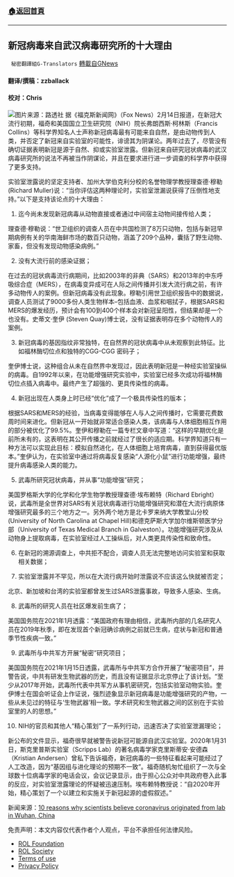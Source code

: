###  [:house:返回首頁](https://github.com/ourhimalayas/txt)
---


## 新冠病毒来自武汉病毒研究所的十大理由
` 秘密翻譯組G-Translators` [轉載自GNews](https://gnews.org/zh-hans/2008029/)

#### 翻译/撰稿：zzballack

#### 校对：Chris
![](https://assets.gnews.org/wp-content/uploads/2022/02/图片1-3-4.jpg)图片来源：路透社
据《福克斯新闻网》（Fox News）2月14日报道，在新冠大流行初期，福奇和美国国立卫生研究院（NIH）院长弗朗西斯·柯林斯（Francis Collins）等科学界知名人士声称新冠病毒最有可能来自自然，是由动物传到人类，并否定了新冠来自实验室的可能性，诽谤其为阴谋论。两年过去了，尽管没有确切证据表明新冠是源于自然、抑或实验室泄露。但新冠来自研究冠状病毒的武汉病毒研究所的说法不再被当作阴谋论，并且在要求进行进一步调查的科学界中获得了更多支持。

实验室泄露说的坚定支持者、加州大学伯克利分校的名誉物理学教授理查德·穆勒 (Richard Muller)说：“当你评估这两种理论时，实验室泄漏说获得了压倒性地支持。”以下是支持该论点的十大理由：

1. 迄今尚未发现新冠病毒从动物直接或者通过中间宿主动物间接传给人类；


理查德·穆勒说：“世卫组织的调查人员在中共国检测了8万只动物，包括与新冠早期病例有关的华南海鲜市场的数百只动物，涵盖了209个品种，囊括了野生动物、家畜，但没有发现动物感染病例。”

2. 没有大流行前的感染证据；

在过去的冠状病毒流行病期间，比如2003年的非典（SARS）和2013年的中东呼吸综合症（MERS），在病毒变异成可在人际之间传播并引发大流行病之前，有许多动物传人的案例。但新冠病毒没有此现象。穆勒引用世卫组织报告中的数据说，调查人员测试了9000多份人类生物样本–包括血液、血浆和咽拭子，根据SARS和MERS的爆发经历，预计会有100到400个样本会对新冠呈阳性，但结果却是一个也没有。史蒂文·奎伊 (Steven Quay)博士说，没有证据表明存在多个动物传人的案例。

3. 新冠病毒的基因指纹非常独特，在自然界的冠状病毒中从未观察到此特征。比如福林酶切位点和独特的CGG-CGG 密码子；

奎伊博士说，这种组合从未在自然界中发现过，因此表明新冠是一种经实验室操纵的病毒。自1992年以来，在功能增强研究实验中，实验室已经多次成功将福林酶切位点插入病毒中。最终产生了超强的、更具传染性的病毒。

4. 新冠出现在人类身上时已经“优化”成了一个极具传染性的版本；

根据SARS和MERS的经验，当病毒变得能够在人与人之间传播时，它需要花费数周时间来进化。但新冠从一开始就非常适合感染人类，该病毒与人体细胞相互作用的部分被优化了99.5%。奎伊和穆勒在一篇专栏文章中写道：“这样的早期优化是前所未有的，这表明在其公开传播之前就经过了很长的适应期。科学界知道只有一种方法可以实现此目标：模拟自然进化，在人体细胞上培育病毒，直到获得最优版本。”奎伊认为，在实验室中通过将病毒反复感染“人源化小鼠”进行功能增强，最终提升病毒感染人类的能力。

5. 武毒所研究冠状病毒，并从事“功能增强”研究；

美国罗格斯大学的化学和化学生物学教授理查德·埃布赖特（Richard Ebright）说，武毒所是全世界对SARS有关冠状病毒进行功能增强研究和潜在大流行病原体增强研究最多的三个地方之一。另外两个地方是北卡罗来纳大学教堂山分校 (University of North Carolina at Chapel Hill)和德克萨斯大学加尔维斯顿医学分部（University of Texas Medical Branch in Galveston）。功能增强研究涉及从动物身上提取病毒，在实验室经过人工操纵后，对人类更具传染性和致命性。

6. 在新冠的溯源调查上，中共拒不配合，调查人员无法完整地访问实验室和获取相关数据；

7. 实验室泄露并不罕见，所以在大流行病开始时泄露说不应该这么快就被否定；

北京、新加坡和台湾的实验室都曾发生过SARS泄露事故，导致多人感染、生病。

8. 武毒所的研究人员在社区爆发前生病了；

美国国务院在2021年1月透露：“美国政府有理由相信，武毒所内部的几名研究人员在2019年秋季，即在发现首个新冠确诊病例之前就已生病，症状与新冠和普通季节性疾病一致。”

9. 武毒所与中共军方开展“秘密”研究项目；

美国国务院在2021年1月15日透露，武毒所与中共军方合作开展了“秘密项目”，并警告说，中共有研发生物武器的历史，而且没有证据显示北京停止了该计划。“至少从2017年开始，武毒所代表中共军方从事机密研究，包括实验室动物实验。奎伊博士在国会听证会上作证说，强烈迹象显示新冠病毒是功能增强研究的产物，一些从未见过的特征与‘生物武器’相一致。学术研究和生物武器之间的区别在于实验室里的人的思想。”

10. NIH的官员和其他人“精心策划”了一系列行动，迅速否决了实验室泄漏理论；

新公布的文件显示，福奇很早就被警告说新冠可能源自武汉实验室。2020年1月31日，斯克里普斯实验室（Scripps Lab）的著名病毒学家克里斯蒂安·安德森（Kristian Andersen）曾私下告诉福奇，新冠病毒的一些特征看起来可能经过了人工改造，因为“基因组与进化理论的预期不一致”。福奇随机匆忙组织了一次与全球数十位病毒学家的电话会议，会议记录显示，由于担心公众对中共政府卷入此事的反应，对实验室泄露理论的怀疑被迅速压制。埃布赖特教授说：“自2020年开始，精心策划了一个以建立和实施关于新冠起源的虚假叙述。”

新闻来源：[10 reasons why scientists believe coronavirus originated from lab in Wuhan, China](https://www.foxnews.com/politics/reason-scientists-believe-coronavirus-originated-lab-wuhan-china)

 

免责声明：本文内容仅代表作者个人观点，平台不承担任何法律风险。

- [ROL Foundation](https://rolfoundation.org/)
- [ROL Society](https://rolsociety.org/)
- [Terms of use](https://gnews.org/terms-of-use-3/)
- [Privacy Policy](https://gnews.org/privacy-policy/)

